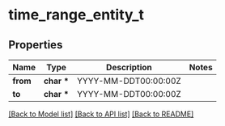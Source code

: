 # time_range_entity_t

## Properties
Name | Type | Description | Notes
------------ | ------------- | ------------- | -------------
**from** | **char \*** | YYYY-MM-DDT00:00:00Z | 
**to** | **char \*** | YYYY-MM-DDT00:00:00Z | 

[[Back to Model list]](../README.md#documentation-for-models) [[Back to API list]](../README.md#documentation-for-api-endpoints) [[Back to README]](../README.md)


